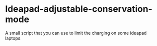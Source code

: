 # Ideapad-adjustable-conservation-mode
A small script that you can use to limit the charging on some ideapad laptops
